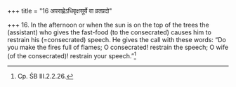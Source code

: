 +++
title = "16 अपराह्णेऽधिवृक्षसूर्ये वा व्रतप्रदो"

+++
16. In the afternoon or when the sun is on the top of the trees the (assistant) who gives the fast-food (to the consecrated) causes him to restrain his (=consecrated) speech. He gives the call with these words: “Do you make the fires full of flames; O consecrated! restrain the speech; O wife (of the consecrated)! restrain your speech.”[^1]


[^1]: Cp. ŚB III.2.2.26.
